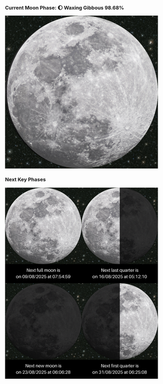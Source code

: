 ### Current Moon Phase: 🌔 Waxing Gibbous 98.68%
![Moon Phase](moonphase.png)
### Next Key Phases
![Gallery](gallery.png)